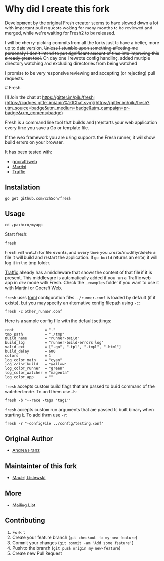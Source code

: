 # Why did I create this fork

Development by the original Fresh creator seems to have slowed down a lot with important pull requests waiting for many months to be reviewed and merged, while we're waiting for Fresh2 to be released.

I will be cherry-picking commits from all the forks just to have a better, more up to date version. ~~Unless I stumble upon something affecting me personally I don't intend to put significant amount of time into improving this already great tool.~~ On day one I rewrote config handling, added multiple directory watching and excluding directories from being watched

I promise to be very responsive reviewing and accepting (or rejecting) pull requests.

# Fresh

[![Join the chat at https://gitter.im/pilu/fresh](https://badges.gitter.im/Join%20Chat.svg)](https://gitter.im/pilu/fresh?utm_source=badge&utm_medium=badge&utm_campaign=pr-badge&utm_content=badge)

Fresh is a command line tool that builds and (re)starts your web application every time you save a Go or template file.

If the web framework you are using supports the Fresh runner, it will show build errors on your browser.

It has been tested with:
* [gocraft/web](https://github.com/gocraft/web)
* [Martini](https://github.com/codegangsta/martini)
* [Traffic](https://github.com/pilu/traffic)

## Installation

    go get github.com/c2h5oh/fresh

## Usage

    cd /path/to/myapp

Start fresh:

    fresh

Fresh will watch for file events, and every time you create/modifiy/delete a file it will build and restart the application.
If `go build` returns an error, it will log it in the tmp folder.

[Traffic](https://github.com/pilu/traffic) already has a middleware that shows the content of that file if it is present. This middleware is automatically added if you run a Traffic web app in dev mode with Fresh.
Check the `_examples` folder if you want to use it with Martini or Gocraft Web.

`fresh` uses [toml](https://github.com/BurntSushi/toml) configuration files.
`./runner.conf` is loaded by default (if it exists), but you may specify an alternative config filepath using `-c`:

    fresh -c other_runner.conf

Here is a sample config file with the default settings:

    root              = "."
    tmp_path          = "./tmp"
    build_name        = "runner-build"
    build_log         = "runner-build-errors.log"
    valid_ext         = [".go", ".tpl", ".tmpl", ".html"]
    build_delay       = 600
    colors            = 1
    log_color_main    = "cyan"
    log_color_build   = "yellow"
    log_color_runner  = "green"
    log_color_watcher = "magenta"
    log_color_app     = ""

`fresh` accepts custom build flags that are passed to build command of the watched code. To add them use `-b`:

    fresh -b "--race -tags 'tag1'"

`fresh` accepts custom run arguments that are passed to built binary when starting it. To add them use `-r`:

    fresh -r "-configFile ../config/testing.conf"


## Original Author

* [Andrea Franz](http://gravityblast.com)

## Maintainter of this fork

* [Maciej Lisiewski](https://twitter.com/lisiewski)


## More

* [Mailing List](https://groups.google.com/d/forum/golang-fresh)

## Contributing

1. Fork it
2. Create your feature branch (`git checkout -b my-new-feature`)
3. Commit your changes (`git commit -am 'Add some feature'`)
4. Push to the branch (`git push origin my-new-feature`)
5. Create new Pull Request
